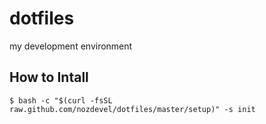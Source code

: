 # dotfiles
my development environment

## How to Intall

```
$ bash -c "$(curl -fsSL raw.github.com/nozdevel/dotfiles/master/setup)" -s init
```
